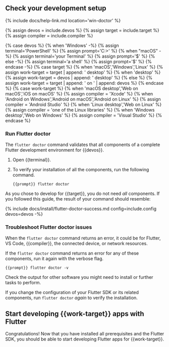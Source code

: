 ## Check your development setup

{% include docs/help-link.md location='win-doctor' %}

{% assign devos = include.devos %}
{% assign target = include.target %}
{% assign compiler = include.compiler %}

{% case devos %}
{% when 'Windows' -%}
   {% assign terminal='PowerShell' %}
   {% assign prompt='C:\>' %}
{% when "macOS" -%}
   {% assign terminal='your Terminal' %}
   {% assign prompt='$' %}
{% else -%}
   {% assign terminal='a shell' %}
   {% assign prompt='$' %}
{% endcase -%}
{% case target %}
{% when 'macOS','Windows','Linux' %}
{% assign work-target = target | append: ' desktop' %}
{% when 'desktop' %}
{% assign work-target = devos | append: ' desktop' %}
{% else %}
{% assign work-target = target | append: ' on ' | append: devos %}
{% endcase %}
{% case work-target %}
{% when 'macOS desktop','Web on macOS','iOS on macOS' %}
{% assign compiler = 'Xcode' %}
{% when 'Android on Windows','Android on macOS','Android on Linux' %}
{% assign compiler = 'Android Studio' %}
{% when 'Linux desktop','Web on Linux' %}
{% assign compiler = 'one of the Linux libraries' %}
{% when 'Windows desktop','Web on Windows' %}
{% assign compiler = 'Visual Studio' %}
{% endcase %}

### Run Flutter doctor

The `flutter doctor` command validates that all components of a
complete Flutter development environment for {{devos}}.

1. Open {{terminal}}.

1. To verify your installation of all the components,
   run the following command.

   ```console
   {{prompt}} flutter doctor
   ```

As you chose to develop for {{target}},
you do not need _all_ components.
If you followed this guide, the result of your command should resemble:

{% include docs/install/flutter-doctor-success.md config=include.config devos=devos -%}

### Troubleshoot Flutter doctor issues

When the `flutter doctor` command returns an error, it could be for Flutter,
VS Code, {{compiler}}, the connected device, or network resources.

If the `flutter doctor` command returns an error for any of these components,
run it again with the verbose flag.

```console
{{prompt}} flutter doctor -v
```

Check the output for other software you might need to install
or further tasks to perform.

If you change the configuration of your Flutter SDK or its related components,
run `flutter doctor` _again_ to verify the installation.

## Start developing {{work-target}} apps with Flutter

Congratulations!
Now that you have installed all prerequisites and the Flutter SDK,
you should be able to start developing Flutter apps for
{{work-target}}.
